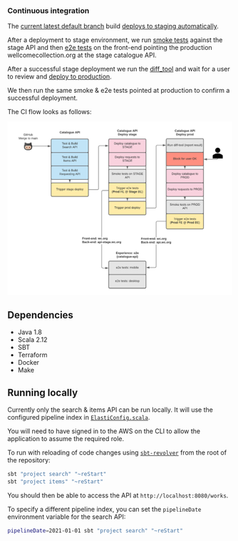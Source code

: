 ### Continuous integration

The [current latest default branch](https://buildkite.com/wellcomecollection/catalogue-api) build [deploys to staging automatically](https://buildkite.com/wellcomecollection/catalogue-api-deploy-stage).

After a deployment to stage environment, we run [smoke tests](smoke_tests/README.md) against the stage API and then [e2e tests](https://github.com/wellcomecollection/wellcomecollection.org/blob/main/playwright/README.md) on the front-end pointing the production wellcomecollection.org at the stage catalogue API.

After a successful stage deployment we run the [diff_tool](diff_tool/README.md) and wait for a user to review and [deploy to production](https://buildkite.com/wellcomecollection/catalogue-api-deploy-prod).

We then run the same smoke & e2e tests pointed at production to confirm a successful deployment.

The CI flow looks as follows:

![Buildkite pipelines](buildkite_flow.png)

## Dependencies

- Java 1.8
- Scala 2.12
- SBT
- Terraform
- Docker
- Make

## Running locally

Currently only the search & items API can be run locally. It will use the configured pipeline index in
[`ElastiConfig.scala`](../common/search/src/main/scala/weco/api/search/models/ElasticConfig.scala).

You will need to have signed in to the AWS on the CLI to allow the application to assume the required role.

To run with reloading of code changes using [`sbt-revolver`](https://github.com/spray/sbt-revolver) from the root of the repository:

```bash
sbt "project search" "~reStart"
sbt "project items" "~reStart"
```

You should then be able to access the API at `http://localhost:8080/works`.

To specify a different pipeline index, you can set the `pipelineDate` environment variable for the search API:

```bash
pipelineDate=2021-01-01 sbt "project search" "~reStart"
```
